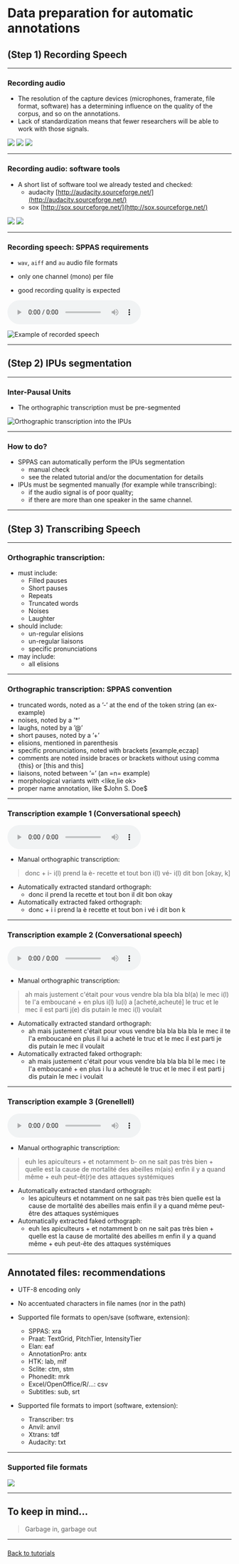 # Data preparation for automatic annotations

## (Step 1) Recording Speech

-----------------

### Recording audio 

* The resolution of the capture devices (microphones, framerate, file format, software)
has a determining influence on the quality of the corpus, and so on the annotations.
* Lack of standardization means that fewer researchers will be able to work with those signals.

![](./etc/images/no_phone.jpg) ![](./etc/images/H4N.jpg) ![](./etc/images/H4N_video.jpg)


-----------------

### Recording audio: software tools

* A short list of software tool we already tested and checked:
    - audacity [http://audacity.sourceforge.net/](http://audacity.sourceforge.net/)
    - sox [http://sox.sourceforge.net/](http://sox.sourceforge.net/)

![](./etc/images/logo_audacity.jpg)
![](./etc/images/logo_sox.png)

-----------------

### Recording speech: SPPAS requirements

* `wav`, `aiff` and `au` audio file formats 

* only one channel (mono) per file

* good recording quality is expected

![](./etc/media/ENG_M15_ENG_T02.wav)

![Example of recorded speech](./etc/screenshots/signal.png)

-----------------

## (Step 2) IPUs segmentation

-----------------

### Inter-Pausal Units

* The orthographic transcription must be pre-segmented

![Orthographic transcription into the IPUs](./etc/screenshots/ipu-seg-result2.png)

-----------------

### How to do?

* SPPAS can automatically perform the IPUs segmentation
    - manual check
    - see the related tutorial and/or the documentation for details
* IPUs must be segmented manually (for example while transcribing):
    - if the audio signal is of poor quality;
    - if there are more than one speaker in the same channel.

-----------------

## (Step 3) Transcribing Speech

-----------------

### Orthographic transcription:

*  must include:
    - Filled pauses
    - Short pauses
    - Repeats
    - Truncated words
    - Noises
    - Laughter
*  should include:
    - un-regular elisions
    - un-regular liaisons
    - specific pronunciations
*  may include:
    - all elisions

-----------------

### Orthographic transcription: SPPAS convention

* truncated words, noted as a ’-’ at the end of the token string (an ex- example)
* noises, noted by a ’*’
* laughs, noted by a ’@’
* short pauses, noted by a ’+’
* elisions, mentioned in parenthesis
* specific pronunciations, noted with brackets [example,eczap]
* comments are noted inside braces or brackets without using comma {this} or [this and this]
* liaisons, noted between ’=’ (an =n= example)
* morphological variants with \<like,lie ok\>
* proper name annotation, like \$John S. Doe\$

-----------------

### Transcription example 1 (Conversational speech)

![](./etc/media/AG_track_0529.wav)

* Manual orthographic transcription:

> donc + i- i(l) prend la è- recette et tout bon i(l) vé- i(l) dit bon [okay, k]

* Automatically extracted standard orthograph: 
    - donc il prend la recette et tout bon il dit bon okay
* Automatically extracted faked orthograph:
    - donc + i i prend la è recette et tout bon i vé i dit bon k

-----------------

### Transcription example 2 (Conversational speech)

![](./etc/media/AP_track_0968.wav)

* Manual orthographic transcription:

> ah mais justement c'était pour vous vendre bla bla bla bl(a) le mec i(l) te l'a 
emboucané + en plus i(l) lu(i) a [acheté,acheuté] le truc et le mec il est parti 
j(e) dis putain le mec i(l) voulait

* Automatically extracted standard orthograph: 
    - ah mais justement c'était pour vous vendre bla bla bla bla le mec il te l'a 
emboucané en plus il lui a acheté le truc et le mec il est parti je dis putain 
le mec il voulait
* Automatically extracted faked orthograph:
    - ah mais justement c'était pour vous vendre bla bla bla bl le mec i te l'a 
emboucané + en plus i lu a acheuté le truc et le mec il est parti 
j dis putain le mec i voulait

-----------------

### Transcription example 3 (GrenelleII)

![](./etc/media/grenelleII-systemiques.wav)

* Manual orthographic transcription:

> euh les apiculteurs + et notamment b- on ne sait pas très bien + quelle est 
la cause de mortalité des abeilles m(ais) enfin il y a quand même + euh peut-êt(r)e 
des attaques systémiques

* Automatically extracted standard orthograph: 
    - les apiculteurs et notamment on ne sait pas très bien quelle est la cause de 
mortalité des abeilles mais enfin il y a quand même peut-être des attaques systémiques
* Automatically extracted faked orthograph:
    - euh les apiculteurs + et notamment b on ne sait pas très bien + quelle est 
la cause de mortalité des abeilles m enfin il y a quand même + euh peut-ête 
des attaques systémiques

-----------------

## Annotated files: recommendations

* UTF-8 encoding only
* No accentuated characters in file names (nor in the path)
* Supported file formats to open/save (software, extension):

    - SPPAS: xra
    - Praat: TextGrid, PitchTier, IntensityTier
    - Elan: eaf
    - AnnotationPro: antx
    - HTK: lab, mlf
    - Sclite: ctm, stm
    - Phonedit: mrk
    - Excel/OpenOffice/R/...: csv
    - Subtitles: sub, srt

* Supported file formats to import (software, extension):
    - Transcriber: trs
    - Anvil: anvil
    - Xtrans: tdf
    - Audacity: txt

----------------

### Supported file formats

![](./etc/figures/sppas-formats.png)


-----------------

## To keep in mind...

>Garbage in, garbage out

--------------

### 

[Back to tutorials](./tutorial.html)
